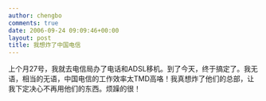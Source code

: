 ```yaml
---
author: chengbo
comments: true
date: 2006-09-24 09:09:46+00:00
layout: post
title: 我想炸了中国电信
---
```


上个月27号，我就去电信局办了电话和ADSL移机。到了今天，终于搞定了。我无语，相当的无语，中国电信的工作效率太TMD高咯！我真想炸了他们的总部，让我下定决心不再用他们的东西。烦躁的很！

